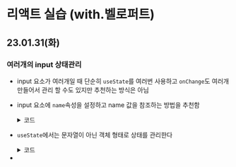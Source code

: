 # 리액트 실습 (with.벨로퍼트)

## 23.01.31(화)

### 여러개의 input 상태관리

- input 요소가 여러개일 때 단순히 `useState`를 여러번 사용하고 `onChange`도 여러개 만들어서 관리 할 수도 있지만 추천하는 방식은 아님

- input 요소에 `name`속성을 설정하고 name 값을 참조하는 방법을 추천함
  <details>
    <summary>코드</summary>

  ```javascript
  return (
    <>
      <input
        type="text"
        placeholder="이름"
        onChange={onChange}
        value={name}
        name="name" // name 속성을 부여해 키값을 참조할 수 있도록 한다
      />
      <input
        type="text"
        placeholder="닉네임"
        onChange={onChange}
        value={nickname}
        name="nickname"
      />
    </>
  );
  ```

    </details>

- `useState`에서는 문자열이 아닌 객체 형태로 상태를 관리한다
  <details>
    <summary>코드</summary>

  ```javascript
  const [inputs, setInputs] = useState({
    name: "이름",
    nickname: "닉네임",
  });
  const { name, nickname } = inputs; // 비구조화 할당을 통해 값 추출(input.name 을 name으로 불러올 수 있다)
  const onChange = (e) => {
    const { value, name } = e.target; // e.target 에서 name 과 value 를 추출
    // 여기서 name은 input요소의 name속성 을 의미한다. 변수 name과 혼동하지 말것
    // useState()로 inputs 변수값 변경하기
    setInputs({
      ...inputs, // 기존의 input 객체를 복사한 뒤
      [name]: value, // name 키를 가진 값을 value로 설정
    });
  };
  ```

    </details>

-
